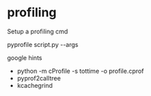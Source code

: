 
# profiling 

Setup a profiling cmd

  pyprofile script.py --args
  
  
google hints

- python -m cProfile -s tottime -o profile.cprof
- pyprof2calltree
- kcachegrind

